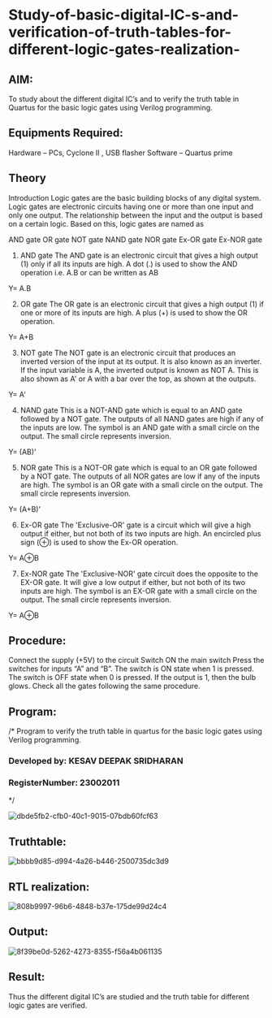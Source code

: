 # Study-of-basic-digital-IC-s-and-verification-of-truth-tables-for-different-logic-gates-realization-
 ## AIM:
To study about the different digital IC’s and to verify the truth table in Quartus for the basic logic gates using Verilog programming.

## Equipments Required:
Hardware – PCs, Cyclone II , USB flasher
Software – Quartus prime
## Theory
Introduction
Logic gates are the basic building blocks of any digital system. Logic gates are electronic circuits having one or more than one input and only one output. The relationship between the input and the output is based on a certain logic. Based on this, logic gates are named as

AND gate
OR gate
NOT gate
NAND gate
NOR gate
Ex-OR gate
Ex-NOR gate
1) AND gate
The AND gate is an electronic circuit that gives a high output (1) only if all its inputs are high. A dot (.) is used to show the AND operation i.e. A.B or can be written as AB

Y= A.B

2) OR gate
The OR gate is an electronic circuit that gives a high output (1) if one or more of its inputs are high. A plus (+) is used to show the OR operation.

Y= A+B

3) NOT gate
The NOT gate is an electronic circuit that produces an inverted version of the input at its output. It is also known as an inverter. If the input variable is A, the inverted output is known as NOT A. This is also shown as A' or A with a bar over the top, as shown at the outputs.

Y= A'

4) NAND gate
This is a NOT-AND gate which is equal to an AND gate followed by a NOT gate. The outputs of all NAND gates are high if any of the inputs are low. The symbol is an AND gate with a small circle on the output. The small circle represents inversion.

Y= (AB)’

5) NOR gate
This is a NOT-OR gate which is equal to an OR gate followed by a NOT gate. The outputs of all NOR gates are low if any of the inputs are high. The symbol is an OR gate with a small circle on the output. The small circle represents inversion.

Y= (A+B)’

6) Ex-OR gate
The 'Exclusive-OR' gate is a circuit which will give a high output if either, but not both of its two inputs are high. An encircled plus sign (⊕) is used to show the Ex-OR operation.

Y= A⊕B

7) Ex-NOR gate
The 'Exclusive-NOR' gate circuit does the opposite to the EX-OR gate. It will give a low output if either, but not both of its two inputs are high. The symbol is an EX-OR gate with a small circle on the output. The small circle represents inversion.

Y= A⊕B

## Procedure:
Connect the supply (+5V) to the circuit
Switch ON the main switch
Press the switches for inputs “A” and “B”. The switch is ON state when 1 is pressed. The switch is OFF state when 0 is pressed.
If the output is 1, then the bulb glows.
Check all the gates following the same procedure.
## Program:
/*
Program to verify the truth table in quartus for the basic logic gates using Verilog programming.
### Developed by: KESAV DEEPAK SRIDHARAN
### RegisterNumber: 23002011
*/

![dbde5fb2-cfb0-40c1-9015-07bdb60fcf63](https://github.com/KesavDeepak/Study-of-basic-digital-IC-s-and-verification-of-truth-tables-for-different-logic-gates-realization-/assets/139336019/dce37001-8520-4f2b-94a4-00cc1daad21a)

## Truthtable:

![bbbb9d85-d994-4a26-b446-2500735dc3d9](https://github.com/KesavDeepak/Study-of-basic-digital-IC-s-and-verification-of-truth-tables-for-different-logic-gates-realization-/assets/139336019/9d4aaac2-b010-4752-b689-02637c1146fc)

## RTL realization:
![808b9997-96b6-4848-b37e-175de99d24c4](https://github.com/KesavDeepak/Study-of-basic-digital-IC-s-and-verification-of-truth-tables-for-different-logic-gates-realization-/assets/139336019/21f98b4a-1685-47e3-b737-c6d4f9d6d1b0)

## Output:
![8f39be0d-5262-4273-8355-f56a4b061135](https://github.com/KesavDeepak/Study-of-basic-digital-IC-s-and-verification-of-truth-tables-for-different-logic-gates-realization-/assets/139336019/07cfdfe4-0fb2-473b-9e01-ee709854e265)



## Result:
Thus the different digital IC’s are studied and the truth table for different logic gates are verified.
